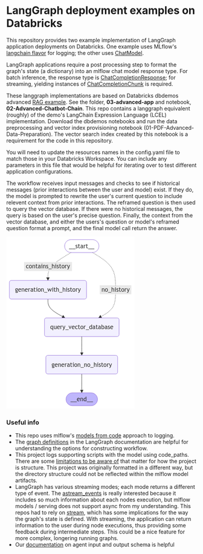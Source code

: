 # LangGraph deployment examples on Databricks

This repository provides two example implementation of LangGraph application deployments on Databricks. One example uses MLflow's [langchain flavor](https://mlflow.org/docs/latest/python_api/mlflow.langchain.html#mlflow.langchain.log_model) for logging; the other uses [ChatModel](https://mlflow.org/docs/latest/llms/chat-model-intro/index.html).

LangGraph applications require a post processing step to format the graph's state (a dictionary) into an mlflow chat model response type. For batch inference, the response type is [ChatCompletionResponse](https://mlflow.org/docs/latest/python_api/mlflow.types.html#mlflow.types.llm.ChatCompletionResponse); for streaming, yielding instances of [ChatCompletionChunk](Chttps://mlflow.org/docs/latest/python_api/mlflow.types.html#mlflow.types.llm.ChatCompletionChunk) is required.

These langgraph implementations are based on Databricks dbdemos advanced [RAG example](https://www.databricks.com/resources/demos/tutorials/data-science-and-ai/lakehouse-ai-deploy-your-llm-chatbot?itm_data=demo_center). See the folder, **03-advanced-app** and notebook, **02-Advanced-Chatbot-Chain**. This repo contains a langgraph equivalent (roughly) of the demo's LangChain Expression Language (LCEL) implementation. Download the dbdemos notebooks and run the data preprocessing and vector index provisioning notebook (01-PDF-Advanced-Data-Preparation). The vector search index created by this notebook is a requirement for the code in this repository.

You will need to update the resources names in the config.yaml file to match those in your Databricks Workspace. You can include any parameters in this file that would be helpful for iterating over to test different application configurations.

The workflow receives input messages and checks to see if historical messages (prior interactions between the user and model) exist. If they do, the model is prompted to rewrite the user's current question to include relevent context from prior interactions. The reframed question is then used to query the vector database. If there were no historical messages, the query is based on the user's precise question.
Finally, the context from the vector database, and either the users's question or model's reframed question format a prompt, and the final model call return the answer.

![langgraph workflow](img/graph.png)

### Useful info

 - This repo uses mlflow's [models from code](https://mlflow.org/docs/latest/model/models-from-code.html) approach to logging.
 - The [graph definitions](https://langchain-ai.github.io/langgraph/reference/graphs/#graph-definitions) in the LangGraph documentation are helpful for understanding the options for constructing workflow.
 - This project logs supporting scripts with the model using code_paths. There are some [limitations to be aware of](https://mlflow.org/docs/latest/model/dependencies.html#caveats-of-code-paths-option) that matter for how the project is structure. This project was originally formatted in a different way, but the directory structure could not be reflected within the mlflow model artifacts.
 - LangGraph has various streaming modes; each mode returns a different type of event. The [astream_events](https://langchain-ai.github.io/langgraph/how-tos/streaming-events-from-within-tools/#using-stream-events-api) is really interested because it includes so much information about each nodes execution, but mlflow models / serving does not support async from my understanding. This repos had to rely on [stream](https://langchain-ai.github.io/langgraph/concepts/streaming/#streaming), which has some implications for the way the graph's state is defined. With streaming, the application can return information to the user during node executions, thus providing some feedback during intermediate steps. This could be a nice feature for more complex, longering running graphs.
 - Our [documentation](https://docs.databricks.com/en/generative-ai/agent-framework/agent-schema.html#define-an-agents-input-and-output-schema) on agent input and output schema is helpful
